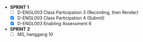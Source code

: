 - **SPRINT 1**
	- [ ] D-ENGL003 Class Participation 3 (Recording, then Render)
	- [x] D-ENGL003 Class Participation 4 (Submit)
	- [x] D-ENGL003 Enabling Assessment 6
- **SPRINT 2**
	- [ ] MS, hanggang 10